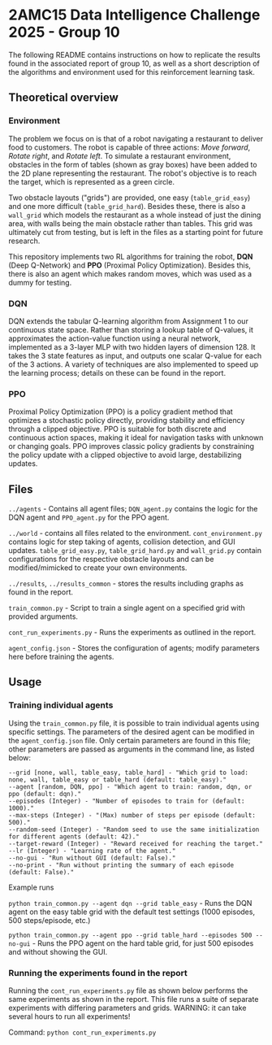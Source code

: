 # 2AMC15 Data Intelligence Challenge 2025 - Group 10
The following README contains instructions on how to replicate the results found in the associated report of group 10, as well as a short description of the algorithms and environment used for this reinforcement learning task.

## Theoretical overview
### Environment
The problem we focus on is that of a robot navigating a restaurant to deliver food to customers. The robot is capable of three actions: *Move forward*, *Rotate right*, and *Rotate left*. To simulate a restaurant environment, obstacles in the form of tables (shown as gray boxes) have been added to the 2D plane representing the restaurant. The robot's objective is to reach the target, which is represented as a green circle. 

Two obstacle layouts ("grids") are provided, one easy (`table_grid_easy`) and one more difficult (`table_grid_hard`). Besides these, there is also a `wall_grid` which models the restaurant as a whole instead of just the dining area, with walls being the main obstacle rather than tables. This grid was ultimately cut from testing, but is left in the files as a starting point for future research.

This repository implements two RL algorithms for training the robot, **DQN** (Deep Q-Network) and **PPO** (Proximal Policy Optimization). Besides this, there is also an agent which makes random moves, which was used as a dummy for testing.

### DQN
DQN extends the tabular Q-learning algorithm from Assignment 1 to our continuous state space. 
Rather than storing a lookup table of Q-values, it approximates the action-value function using a neural network, implemented as a 3-layer MLP with two hidden layers of dimension 128. It takes the 3 state features as input, and outputs one scalar Q-value for each of the 3 actions. A variety of techniques are also implemented to speed up the learning process; details on these can be found in the report.

### PPO
Proximal Policy Optimization (PPO) is a policy gradient method that optimizes a stochastic policy directly, providing stability and efficiency through a clipped objective. PPO is suitable for both discrete and continuous action spaces, making it ideal for navigation tasks with unknown or changing goals.
PPO improves classic policy gradients by constraining the policy update with a clipped objective to avoid large, destabilizing updates.

## Files
`../agents` - Contains all agent files; `DQN_agent.py` contains the logic for the DQN agent and `PPO_agent.py` for the PPO agent.

`../world` - contains all files related to the environment. `cont_environment.py` contains logic for step taking of agents, collision detection, and GUI updates. `table_grid_easy.py`, `table_grid_hard.py` and `wall_grid.py` contain configurations for the respective obstacle layouts and can be modified/mimicked to create your own environments.

`../results`, `../results_common` - stores the results including graphs as found in the report.

`train_common.py` - Script to train a single agent on a specified grid with provided arguments.

`cont_run_experiments.py` - Runs the experiments as outlined in the report.

`agent_config.json` - Stores the configuration of agents; modify parameters here before training the agents.

## Usage
### Training individual agents
Using the `train_common.py` file, it is possible to train individual agents using specific settings. The parameters of the desired agent can be modified in the `agent_config.json` file. Only certain parameters are found in this file; other parameters are passed as arguments in the command line, as listed below:
```
--grid [none, wall, table_easy, table_hard] - "Which grid to load: none, wall, table_easy or table_hard (default: table_easy)."
--agent [random, DQN, ppo] - "Which agent to train: random, dqn, or ppo (default: dqn)."
--episodes (Integer) - "Number of episodes to train for (default: 1000)."
--max-steps (Integer) - "(Max) number of steps per episode (default: 500)."
--random-seed (Integer) - "Random seed to use the same initialization for different agents (default: 42)."
--target-reward (Integer) - "Reward received for reaching the target."
--lr (Integer) - "Learning rate of the agent."
--no-gui - "Run without GUI (default: False)."
--no-print - "Run without printing the summary of each episode (default: False)."
```
Example runs

`python train_common.py --agent dqn --grid table_easy` - Runs the DQN agent on the easy table grid with the default test settings (1000 episodes, 500 steps/episode, etc.)

`python train_common.py --agent ppo --grid table_hard --episodes 500 --no-gui` - Runs the PPO agent on the hard table grid, for just 500 episodes and without showing the GUI.

### Running the experiments found in the report
Running the `cont_run_experiments.py` file as shown below performs the same experiments as shown in the report. This file runs a suite of separate experiments with differing parameters and grids. WARNING: it can take several hours to run all experiments!

Command: `python cont_run_experiments.py`